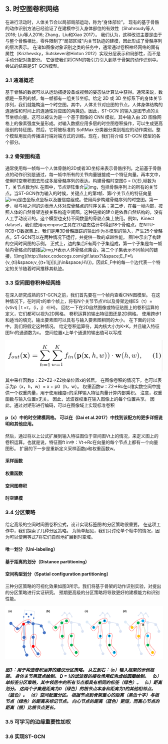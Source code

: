 ## 3. 时空图卷积网络

在进行活动时，人体关节会以局部局部运动，称为“身体部位”。 现有的基于骨骼的动作识别方法已经验证了在建模中引入身体部位的有效性（Shahroudy等人2016; Liu等人2016; Zhang，Liu和Xiao 2017）。
我们认为，这种改进主要是由于与整个骨骼相比，零件限制了“局部区域”内关节轨迹的建模，因此形成了骨骼序列的层次表示。 在诸如图像对象识别之类的任务中，通常通过卷积神经网络的固有属性（Krizhevsky，Sutskever和Hinton 2012）实现分层表示和局部性，而不是手动分配对象部分。 它促使我们将CNN的吸引力引入到基于骨架的动作识别中。 尝试的结果是ST-GCN模型。

### 3.1 通道概述

基于骨骼的数据可以从运动捕捉设备或视频的姿态估计算法中获得。通常来说，数据是一系列的帧，每一帧都有一组关节坐标。给定 2D 或 3D 坐标系下的身体关节序列，我们就能构造一个时空图。其中，人体关节对应图的节点，人体身体结构的连通性和时间上的连通性对应图的两类边。因此，ST-GCN 的输入是图节点的关节坐标向量。这可以被认为是一个基于图像的 CNN 模拟，其中输入由 2D 图像网格上的像素强度矢量形成。对输入数据应用多层的时空图卷积操作，可以生成更高级别的特征图。然后，它将被标准的 SoftMax 分类器分类到相应的动作类别。整个模型用反向传播进行端对端方式的训练。现在，我们将介绍 ST-GCN 模型的各个部分。


 ### 3.2 骨架图构造
通常使用每一帧每一个人体骨骼的2D或者3D坐标来表示骨骼序列。之前基于骨骼点的动作识别是通过，每一帧中所有的关节向量链接成一个特征向量。再本文中，使用时空卷积图去形成多层骨骼序列的表达。构建骨骼时空图G = (V,E),帧数为T，关节点数为N.
在图中，节点矩阵集合![img](http://latex.codecogs.com/gif.latex?\&space;V=\\{v_{ti}|t=1,...,T,i=1,...N\\})，包括骨骼序列上的所有的关节点。当ST-GCN作为输入的时候，关键点上的第t帧、第i个关节点的特征向量![img](http://latex.codecogs.com/gif.latex?\&space;F(v_{ti}))是由坐标点坐标以及置信度组成。使用两步构建骨骼序列的时空图。第一步，帧与帧之间的边表示人体对应骨骼点的时序关系；第二步，在每一帧内部，按照人体的自然骨架连接关系构造空间图。这种链接的建立是依靠自然结构的，没有人工手动设计的。这个模型也支持不同数量的骨骼点集上使用。例如，Kinect dataset，我们使用openpose工具在2D姿态估计中得到18个骨骼点，在NTU-RCB+D数据集上，我们是用3D骨骼跟踪的输出作为本模型的输入，产生25个骨骼点。ST-GCN可以在两种情况下运行，并提供一致的卓越性能。 图1中示出了构建的空间时间图的示例。
正式上，边的集合E有两个子集组成，第一个子集是每一帧帧内骨骼点的链接![img](http://latex.codecogs.com/gif.latex?\&space;E_s=\\{v_ti&space;v_tj|(i,j)\in&space;H\\}),H表示人体骨骼点集合。第二个子集表示不同帧间的链接，![img](http://latex.codecogs.com/gif.latex?\&space;E_F=\\{v_{ti}&space;v_{(t+1)j}|(i,j)\in&space;H\\})。因此E_F中的每一个边代表一个特定的关节随着时间推移其轨迹。

### 3.3 空间图卷积神经网络
在深入研究成熟的ST-GCN之前，我们首先要在一个帧内查看CNN图模型。 在这种情况下，在时间τ的单个帧上，将有N个关节节点Vt以及骨架边缘ES（τ）= {vtivtj | t =τ，（i，j）∈H}。 回忆一下在2D自然图像或特征贴图上的卷积运算的定义，它们都可以视为2D网格。 卷积运算的输出特征图还是2D网格。 使用跨步1和适当的填充，输出要素图可以具有与输入要素图相同的大小。 在下面的讨论中，我们将假定这种情况。 给定卷积运算符，其内核大小为K×K，并且输入特征图fin的通道数为c。 空间位置x上单个通道的输出值可以写成

![img](公式1.png)

其中采样函数p：Z2×Z2→Z2枚举位置x的邻居。 在图像卷积的情况下，也可以表示为p（x，h，w）= x + p0（h，w）。 权重函数w：Z2→Rc在c维实数空间中提供一个权重向量，用于使用维度c的采样输入特征向量计算内部乘积。 注意，权重函数与输入位置x无关。 因此，滤波器权重在输入图像上的每个位置共享。 因此，通过对矩形进行编码，可以在图像域上实现标准卷积
 #### p（x）中的时空建模网格。 可以在（Dai et al.2017）中找到该配方的更多详细说明和其他应用。
然后，通过将以上公式扩展到输入特征图位于空间图Vt上的情况，来定义图上的卷积运算。也就是说，特征图ft in中：Vt→Rc在向量的每个节点上都有一个向量 图形。 扩展的下一步是重新定义采样函数p和权重函数w。

#### 采样函数



#### 权重函数

#### 空间图卷积

#### 时空建模

### 3.4 分区策略

给定高级的空间时间图卷积公式，设计实现标签图l的分区策略很重要。 在这项工作中，我们探索了几种分区策略。 为简单起见，我们只讨论单个帧中的情况，因为可以使用等式7将它们自然地扩展到时空域。

#### 唯一划分（Uni-labeling）

#### 基于距离的划分（Distance partitioning）


#### 空间构型划分（Spatial configuration partitioning）



三种分区策略的可视化效果如图3所示。我们将基于骨架的动作识别实验，对提出的分区策略进行实证研究。 预期更高级的分区策略将导致更好的建模能力和识别性能。

![img](图3.png)

##### 图3：用于构造卷积运算的建议分区策略。 从左到右：（a）输入框架的示例框架。 身体关节用蓝点绘制。  D = 1的滤波器的接收场用红色虚线圆圈绘制。  （b）单标签分区策略，其中邻居中的所有节点都具有相同的标签（绿色）。  （c）距离划分。 这两个子集是距离为0（绿色）的根节点本身和距离为1的其他相邻点。（蓝色）。  （d）空间配置分区。 根据节点到骨架重心的距离（黑色十字）与根节点（绿色）的距离来标记节点。 向心节点的距离（蓝色）更短，而离心节点的距离（根）比根节点更长。



### 3.5 可学习的边缘重要性加权

### 3.6 实现ST-GCN